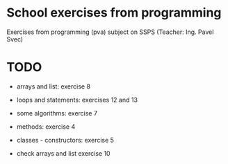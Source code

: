 # School exercises from programming
Exercises from programming (pva) subject on SSPS (Teacher: Ing. Pavel Svec)


# TODO

- arrays and list: exercise 8
- loops and statements: exercises 12 and 13
- some algorithms: exercise 7
- methods: exercise 4
- classes - constructors: exercise 5

- check arrays and list exercise 10 

